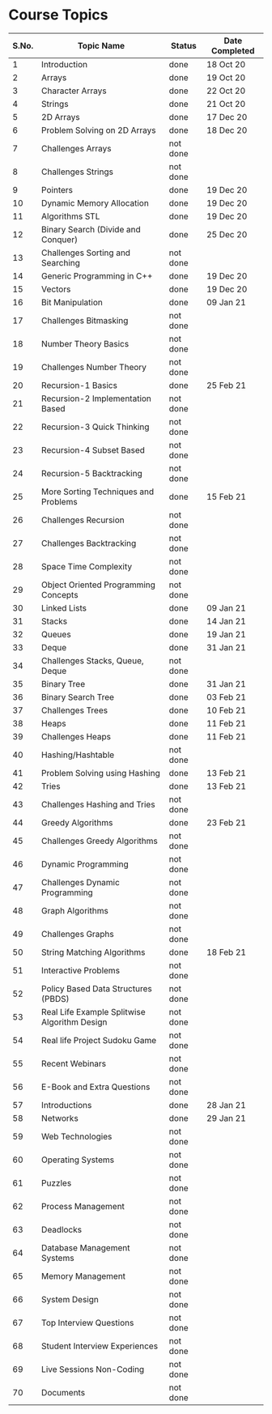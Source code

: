 # Course Topics

S.No. | Topic Name| Status | Date Completed|
------|-----------|--------|------|
1 | Introduction | done | 18 Oct 20 |
2 | Arrays | done | 19 Oct 20 |
3 | Character Arrays | done | 22 Oct 20 |
4 | Strings | done | 21 Oct 20 |
5 | 2D Arrays | done | 17 Dec 20 |
6 | Problem Solving on 2D Arrays | done | 18 Dec 20 |
7 | Challenges Arrays | not done | |
8 | Challenges Strings | not done | |
9 | Pointers | done | 19 Dec 20 |
10 | Dynamic Memory Allocation | done | 19 Dec 20 |
11 | Algorithms STL | done | 19 Dec 20 |
12 | Binary Search (Divide and Conquer) | done | 25 Dec 20 |
13 | Challenges Sorting and Searching | not done | |
14 | Generic Programming in C++ | done | 19 Dec 20 |
15 | Vectors | done | 19 Dec 20 |
16 | Bit Manipulation | done | 09 Jan 21 |
17 | Challenges Bitmasking | not done | |
18 | Number Theory Basics | not done | |
19 | Challenges Number Theory | not done | |
20 | Recursion-1 Basics | done | 25 Feb 21 |
21 | Recursion-2 Implementation Based | not done | |
22 | Recursion-3 Quick Thinking | not done | |
23 | Recursion-4 Subset Based | not done | |
24 | Recursion-5 Backtracking | not done | |
25 | More Sorting Techniques and Problems | done | 15 Feb 21 |
26 | Challenges Recursion | not done | |
27 | Challenges Backtracking | not done | |
28 | Space Time Complexity | not done | |
29 | Object Oriented Programming Concepts | not done | |
30 | Linked Lists | done | 09 Jan 21 |
31 | Stacks | done | 14 Jan 21 |
32 | Queues | done | 19 Jan 21 |
33 | Deque | done | 31 Jan 21 |
34 | Challenges Stacks, Queue, Deque | not done | |
35 | Binary Tree | done | 31 Jan 21 |
36 | Binary Search Tree | done | 03 Feb 21 |
37 | Challenges Trees | done | 10 Feb 21 |
38 | Heaps | done | 11 Feb 21 |
39 | Challenges Heaps | done | 11 Feb 21 |
40 | Hashing/Hashtable | not done | |
41 | Problem Solving using Hashing | done | 13 Feb 21 |
42 | Tries | done | 13 Feb 21 |
43 | Challenges Hashing and Tries | not done | |
44 | Greedy Algorithms | done | 23 Feb 21 |
45 | Challenges Greedy Algorithms | not done | |
46 | Dynamic Programming | not done | |
47 | Challenges Dynamic Programming | not done | |
48 | Graph Algorithms | not done | |
49 | Challenges Graphs | not done | |
50 | String Matching Algorithms | done | 18 Feb 21 |
51 | Interactive Problems | not done | |
52 | Policy Based Data Structures (PBDS) | not done | |
53 | Real Life Example Splitwise Algorithm Design | not done | |
54 | Real life Project Sudoku Game | not done | |
55 | Recent Webinars | not done | |
56 | E-Book and Extra Questions | not done | |
57 | Introductions | done | 28 Jan 21 |
58 | Networks | done | 29 Jan 21 |
59 | Web Technologies | not done | |
60 | Operating Systems | not done | |
61 | Puzzles | not done | |
62 | Process Management | not done | |
63 | Deadlocks | not done | |
64 | Database Management Systems | not done | |
65 | Memory Management | not done | |
66 | System Design | not done | |
67 | Top Interview Questions | not done | |
68 | Student Interview Experiences | not done | |
69 | Live Sessions Non-Coding | not done | |
70 | Documents | not done | |
